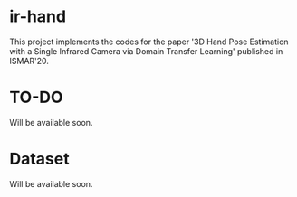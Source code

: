 # ir-hand
This project implements the codes for the paper '3D Hand Pose Estimation with a Single Infrared Camera via Domain Transfer Learning' published in ISMAR'20.

# TO-DO
Will be available soon.

# Dataset
Will be available soon.
